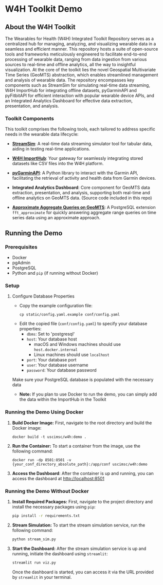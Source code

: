 # W4H Toolkit Demo
## About the W4H Toolkit
The Wearables for Health (W4H) Integrated Toolkit Repository serves as a centralized hub for managing, analyzing, and visualizing wearable data in a seamless and efficient manner. This repository hosts a suite of open-source tools and frameworks meticulously engineered to facilitate end-to-end processing of wearable data, ranging from data ingestion from various sources to real-time and offline analytics, all the way to insightful visualization. At the core of the toolkit lies the novel Geospatial Multivariate Time Series (GeoMTS) abstraction, which enables streamlined management and analysis of wearable data. The repository encompasses key components such as StreamSim for simulating real-time data streaming, W4H ImportHub for integrating offline datasets, pyGarminAPI and pyFitbitAPI for efficient interaction with popular wearable device APIs, and an Integrated Analytics Dashboard for effective data extraction, presentation, and analysis.

### Toolkit Components
This toolkit comprises the following tools, each tailored to address specific needs in the wearable data lifecycle:

- **[StreamSim](https://github.com/USC-InfoLab/StreamSim)**: A real-time data streaming simulator tool for tabular data, aiding in testing real-time applications.

- **[W4H ImportHub](https://github.com/USC-InfoLab/W4H-ImportHub)**: Your gateway for seamlessly integrating stored datasets like CSV files into the W4H platform.

- **[pyGarminAPI](https://github.com/USC-InfoLab/pyGarminAPI)**: A Python library to interact with the Garmin API, facilitating the retrieval of activity and health data from Garmin devices.

- **Integrated Analytics Dashboard**: Core component for GeoMTS data extraction, presentation, and analysis, supporting both real-time and offline analytics on GeoMTS data. (Source code included in this repo)

- **[Approximate Aggregate Queries on GeoMTS](https://github.com/USC-InfoLab/fft_approximate)**: A PostgreSQL extension `fft_approximate` for quickly answering aggregate range queries on time series data using an approximate approach.

## Running the Demo

### Prerequisites
- Docker
- pgAdmin
- PostgreSQL
- Python and `pip` (if running without Docker)

### Setup
1. Configure Database Properties
    - Copy the example configuration file:
        ```shell
        cp static/config.yaml.example conf/config.yaml
        ```
    - Edit the copied file (`conf/config.yaml`) to specify your database properties:
        - `dbms`: Set to 'postgresql'
        - `host`: Your database host
            - macOS and Windows machines should use `host.docker.internal`
            - Linux machines should use `localhost`
        - `port`: Your database port
        - `user`: Your database username
        - `password`: Your database password
    
    Make sure your PostgreSQL database is populated with the necessary data
    - **Note:** If you plan to use Docker to run the demo, you can simply add the data within the ImportHub in the Toolkit

### Running the Demo Using Docker
1. **Build Docker Image:** First, navigate to the root directory and build the Docker image:
    ```shell
    docker build -t uscimsc/w4h:demo .
    ```
2. **Run the Container:** To start a container from the image, use the following command:
    ```shell
    docker run -dp 8501:8501 -v {your_conf_directory_absolute_path}:/app/conf uscimsc/w4h:demo
    ```
3. **Access the Dashboard**: After the container is up and running, you can access the dashboard at [http://localhost:8501](http://localhost:8501)

### Running the Demo Without Docker
1. **Install Required Packages:**
First, navigate to the project directory and install the necessary packages using `pip`:
    ```bash
    pip install -r requirements.txt
    ```

2. **Stream Simulation:**
To start the stream simulation service, run the following command:
    ```bash
    python stream_sim.py
    ```

3. **Start the Dashboard:**
After the stream simulation service is up and running, initiate the dashboard using `streamlit`:
    ```bash
    streamlit run viz.py
    ```
    Once the dashboard is started, you can access it via the URL provided by `streamlit` in your terminal.